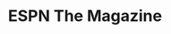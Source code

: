 ---
collection_archive: false
collection_awards: []
collection_category:
  - Kids
  - Editorial
  - Reportage
  - Lifestyle
  - Humor
  - Sports + Athletes
  - Still Life + Details
  - Portraits
  - Color
collection_content: 
collection_cover: https://d1sf55qlb7p6hz.cloudfront.net/puig-7.jpg
collection_cover_mobile: https://d1sf55qlb7p6hz.cloudfront.net/vertical_covers-41.jpg
collection_description: >-
  ESPN host Sam Alipour joined Major League Baseball star Yasiel Puig, his
  friends, teammates, and family at his home for Sam’s SportsCenter segment
  “Hangtime: Partying With Puig.”
collection_description_alignment: center
collection_exhibition: []
collection_filter: Commissioned + Stock
collection_hidden: false
collection_meta: Partying With Puig
collection_press: []
collection_preview:
  - https://d1sf55qlb7p6hz.cloudfront.net/espn_puig_covers-1.jpg
  - https://d1sf55qlb7p6hz.cloudfront.net/espn_puig_covers-2.jpg
  - https://d1sf55qlb7p6hz.cloudfront.net/espn_puig_covers-3.jpg
  - https://d1sf55qlb7p6hz.cloudfront.net/espn_puig_covers-4.jpg
cover_image: https://d1sf55qlb7p6hz.cloudfront.net/social-18.jpg
date: 
hide_footer: true
layout: blocks
logo: 
navigation_theme: white
slug: partying-with-puig
theme_color: #86D0F7
theme_color_all_works: #D587FF
title: ESPN The Magazine
collection_blocks:
  - _bookshop_name: collections/media-row-start
    row_alignment: between
  - _bookshop_name: collections/media-element
    block: media-element
    color: #FBF2E9
    image: https://d1sf55qlb7p6hz.cloudfront.net/puig-1.jpg
    margin_left: 25
    margin_right: 0
    margin_y: 100
    width: 60
  - _bookshop_name: collections/media-row
    row_alignment: between
  - _bookshop_name: collections/media-element
    align_y: start
    color: #D7E0ED
    image: https://d1sf55qlb7p6hz.cloudfront.net/puig-2b-single.jpg
    margin_left: 5
    margin_right: 0
    margin_y: 300
    width: 25
  - _bookshop_name: collections/media-element
    align_y: start
    color: #FEF7F2
    image: https://d1sf55qlb7p6hz.cloudfront.net/puig-2c-single.jpg
    margin_left: 0
    margin_right: 25
    margin_y: 100
    width: 40
  - _bookshop_name: collections/media-row
    row_alignment: between
  - _bookshop_name: collections/media-element
    block: media-element
    color: #F6DDCB
    image: https://d1sf55qlb7p6hz.cloudfront.net/puig-3.jpg
    margin_left: 55
    margin_right: 0
    margin_y: 100
    width: 40
  - _bookshop_name: collections/media-row
    row_alignment: between
  - _bookshop_name: collections/media-element
    align_y: start
    color: #E6DCD7
    image: https://d1sf55qlb7p6hz.cloudfront.net/puig-4b-single.jpg
    margin_left: 20
    margin_right: 0
    margin_y: 100
    width: 20
  - _bookshop_name: collections/media-element
    align_y: start
    color: #E4EEF9
    image: https://d1sf55qlb7p6hz.cloudfront.net/puig-4c-single.jpg
    margin_left: 0
    margin_right: 35
    margin_y: 100
    width: 20
  - _bookshop_name: collections/media-row
    row_alignment: between
  - _bookshop_name: collections/media-element
    block: media-element
    color: #F6E8DC
    image: https://d1sf55qlb7p6hz.cloudfront.net/puig-5.jpg
    margin_left: 30
    margin_y: 100
    width: 60
  - _bookshop_name: collections/media-row
    row_alignment: between
  - _bookshop_name: collections/media-element
    align_y: start
    color: #FEDDBF
    image: https://d1sf55qlb7p6hz.cloudfront.net/puig-6b-single.jpg
    margin_left: 40
    margin_right: 0
    margin_y: 200
    width: 20
  - _bookshop_name: collections/media-element
    align_y: start
    color: #C4EAE1
    image: https://d1sf55qlb7p6hz.cloudfront.net/puig-6c-single.jpg
    margin_left: 0
    margin_right: 5
    margin_y: 100
    width: 30
  - _bookshop_name: collections/media-row
    row_alignment: between
  - _bookshop_name: collections/media-element
    align_y: start
    color: #F3E7E1
    image: https://d1sf55qlb7p6hz.cloudfront.net/puig-8b-single.jpg
    margin_left: 5
    margin_right: 0
    margin_y: 100
    width: 20
  - _bookshop_name: collections/media-element
    align_y: start
    color: #FACFD1
    image: https://d1sf55qlb7p6hz.cloudfront.net/puig-8c-single.jpg
    margin_right: 55
    margin_y: 100
    width: 20
  - _bookshop_name: collections/media-row
    row_alignment: between
  - _bookshop_name: collections/media-element
    block: media-element
    color: #F7E7DA
    image: https://d1sf55qlb7p6hz.cloudfront.net/puig-7.jpg
    margin_left: 20
    margin_y: 100
    width: 40
  - _bookshop_name: collections/media-element
    block: media-element
    color: #DCE4F2
    image: https://d1sf55qlb7p6hz.cloudfront.net/puig-9.jpg
    margin_left: 0
    margin_right: 10
    margin_y: 500
    width: 25
  - _bookshop_name: collections/media-row
    row_alignment: between
  - _bookshop_name: collections/media-element
    block: media-element
    color: #F5E0D4
    image: https://d1sf55qlb7p6hz.cloudfront.net/puig-10.jpg
    margin_left: 25
    margin_y: 100
    width: 50
  - _bookshop_name: collections/media-row-end
---